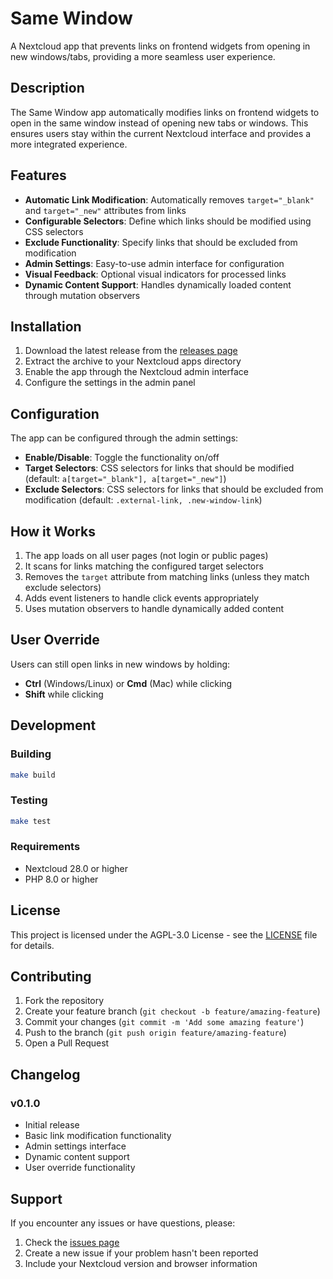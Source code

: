 # Same Window

A Nextcloud app that prevents links on frontend widgets from opening in new windows/tabs, providing a more seamless user experience.

## Description

The Same Window app automatically modifies links on frontend widgets to open in the same window instead of opening new tabs or windows. This ensures users stay within the current Nextcloud interface and provides a more integrated experience.

## Features

- **Automatic Link Modification**: Automatically removes `target="_blank"` and `target="_new"` attributes from links
- **Configurable Selectors**: Define which links should be modified using CSS selectors
- **Exclude Functionality**: Specify links that should be excluded from modification
- **Admin Settings**: Easy-to-use admin interface for configuration
- **Visual Feedback**: Optional visual indicators for processed links
- **Dynamic Content Support**: Handles dynamically loaded content through mutation observers

## Installation

1. Download the latest release from the [releases page](https://github.com/nextcloud/samewindow/releases)
2. Extract the archive to your Nextcloud apps directory
3. Enable the app through the Nextcloud admin interface
4. Configure the settings in the admin panel

## Configuration

The app can be configured through the admin settings:

- **Enable/Disable**: Toggle the functionality on/off
- **Target Selectors**: CSS selectors for links that should be modified (default: `a[target="_blank"], a[target="_new"]`)
- **Exclude Selectors**: CSS selectors for links that should be excluded from modification (default: `.external-link, .new-window-link`)

## How it Works

1. The app loads on all user pages (not login or public pages)
2. It scans for links matching the configured target selectors
3. Removes the `target` attribute from matching links (unless they match exclude selectors)
4. Adds event listeners to handle click events appropriately
5. Uses mutation observers to handle dynamically added content

## User Override

Users can still open links in new windows by holding:
- **Ctrl** (Windows/Linux) or **Cmd** (Mac) while clicking
- **Shift** while clicking

## Development

### Building

```bash
make build
```

### Testing

```bash
make test
```

### Requirements

- Nextcloud 28.0 or higher
- PHP 8.0 or higher

## License

This project is licensed under the AGPL-3.0 License - see the [LICENSE](LICENSE) file for details.

## Contributing

1. Fork the repository
2. Create your feature branch (`git checkout -b feature/amazing-feature`)
3. Commit your changes (`git commit -m 'Add some amazing feature'`)
4. Push to the branch (`git push origin feature/amazing-feature`)
5. Open a Pull Request

## Changelog

### v0.1.0
- Initial release
- Basic link modification functionality
- Admin settings interface
- Dynamic content support
- User override functionality

## Support

If you encounter any issues or have questions, please:
1. Check the [issues page](https://github.com/nextcloud/samewindow/issues)
2. Create a new issue if your problem hasn't been reported
3. Include your Nextcloud version and browser information
